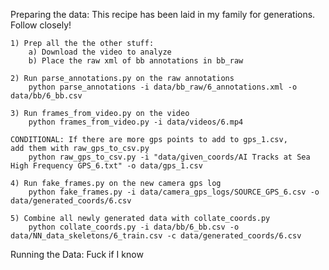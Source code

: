 Preparing the data:
    This recipe has been laid in my family for generations.
    Follow closely!
    
    1) Prep all the the other stuff:
        a) Download the video to analyze
        b) Place the raw xml of bb annotations in bb_raw
        
    2) Run parse_annotations.py on the raw annotations
        python parse_annotations -i data/bb_raw/6_annotations.xml -o data/bb/6_bb.csv
        
    3) Run frames_from_video.py on the video
        python frames_from_video.py -i data/videos/6.mp4
        
    CONDITIONAL: If there are more gps points to add to gps_1.csv,
    add them with raw_gps_to_csv.py
        python raw_gps_to_csv.py -i "data/given_coords/AI Tracks at Sea High Frequency GPS_6.txt" -o data/gps_1.csv
        
    4) Run fake_frames.py on the new camera gps log
        python fake_frames.py -i data/camera_gps_logs/SOURCE_GPS_6.csv -o data/generated_coords/6.csv
    
    5) Combine all newly generated data with collate_coords.py
        python collate_coords.py -i data/bb/6_bb.csv -o data/NN_data_skeletons/6_train.csv -c data/generated_coords/6.csv
        
Running the Data:
    Fuck if I know
